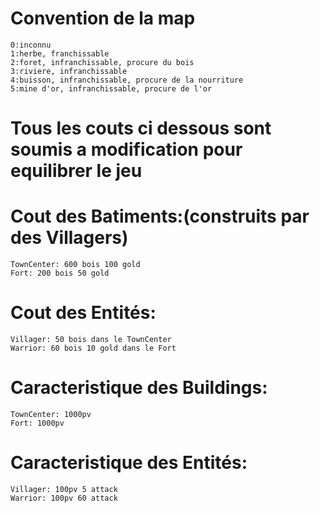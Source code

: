 # Convention de la map #
	0:inconnu
	1:herbe, franchissable
	2:foret, infranchissable, procure du bois
	3:riviere, infranchissable
	4:buisson, infranchissable, procure de la nourriture
	5:mine d'or, infranchissable, procure de l'or


# Tous les couts ci dessous sont soumis a modification pour equilibrer le jeu


# Cout des Batiments:(construits par des Villagers) #
	TownCenter: 600 bois 100 gold
	Fort: 200 bois 50 gold
  
# Cout des Entités: #
	Villager: 50 bois dans le TownCenter
	Warrior: 60 bois 10 gold dans le Fort
  
# Caracteristique des Buildings: #
	TownCenter: 1000pv
	Fort: 1000pv

# Caracteristique des Entités: #
	Villager: 100pv 5 attack
	Warrior: 100pv 60 attack
